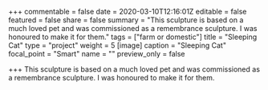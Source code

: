 +++
commentable = false
date = 2020-03-10T12:16:01Z
editable = false
featured = false
share = false
summary = "This sculpture is based on a much loved pet and was commissioned as a remembrance sculpture. I was honoured to make it for them."
tags = ["farm or domestic"]
title = "Sleeping Cat"
type = "project"
weight = 5
[image]
caption = "Sleeping Cat"
focal_point = "Smart"
name = ""
preview_only = false

+++
This sculpture is based on a much loved pet and was commissioned as a remembrance sculpture. I was honoured to make it for them.